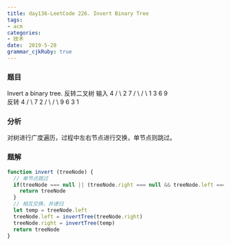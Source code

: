 ```yaml
---
title: day136-LeetCode 226. Invert Binary Tree
tags: 
- acm
categories: 
- 技术
date:  2019-5-28
grammar_cjkRuby: true
---
```

### 题目
Invert a binary tree. 
反转二叉树
输入
     4
   /   \\
  2     7
 / \   / \\
1   3 6   9  
反转
     4
   /   \\
  7     2
 / \\   / \\
9  6 3   1

<!--more-->

### 分析

对树进行广度遍历，过程中左右节点进行交换，单节点则跳过。

### 题解
```javascript
function invert (treeNode) {
  // 单节点跳过
  if(treeNode === null || (treeNode.right === null && treeNode.left === null)){
    return treeNode
  }
  // 相互交换，并递归
  let temp = treeNode.left
  treeNode.left = invertTree(treeNode.right)
  treeNode.right = invertTree(temp)
  return treeNode
}
```
